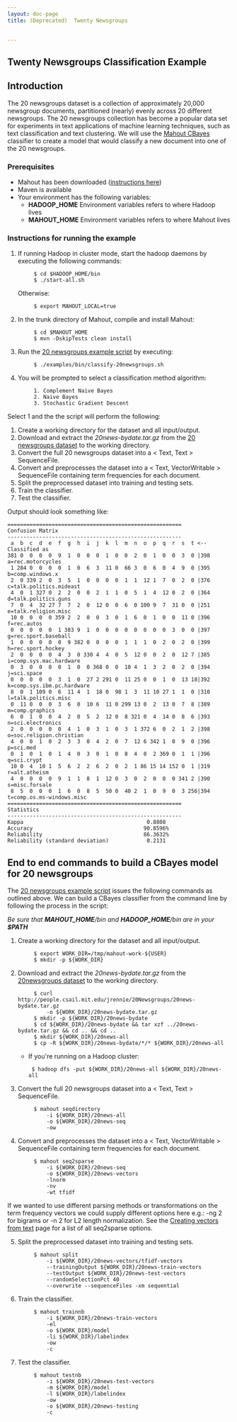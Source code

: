 ```yaml
---
layout: doc-page
title: (Deprecated)  Twenty Newsgroups

    
---
```



<a name="TwentyNewsgroups-TwentyNewsgroupsClassificationExample"></a>
## Twenty Newsgroups Classification Example

<a name="TwentyNewsgroups-Introduction"></a>
## Introduction

The 20 newsgroups dataset is a collection of approximately 20,000
newsgroup documents, partitioned (nearly) evenly across 20 different
newsgroups. The 20 newsgroups collection has become a popular data set for
experiments in text applications of machine learning techniques, such as
text classification and text clustering. We will use the [Mahout CBayes](http://mahout.apache.org/users/mapreduce/classification/bayesian.html)
classifier to create a model that would classify a new document into one of
the 20 newsgroups.

<a name="TwentyNewsgroups-Prerequisites"></a>
### Prerequisites

* Mahout has been downloaded ([instructions here](https://mahout.apache.org/general/downloads.html))
* Maven is available
* Your environment has the following variables:
     * **HADOOP_HOME** Environment variables refers to where Hadoop lives 
     * **MAHOUT_HOME** Environment variables refers to where Mahout lives

<a name="TwentyNewsgroups-Instructionsforrunningtheexample"></a>
### Instructions for running the example

1. If running Hadoop in cluster mode, start the hadoop daemons by executing the following commands:

            $ cd $HADOOP_HOME/bin
            $ ./start-all.sh
   
    Otherwise:

            $ export MAHOUT_LOCAL=true

2. In the trunk directory of Mahout, compile and install Mahout:

            $ cd $MAHOUT_HOME
            $ mvn -DskipTests clean install

3. Run the [20 newsgroups example script](https://github.com/apache/mahout/blob/master/examples/bin/classify-20newsgroups.sh) by executing:

            $ ./examples/bin/classify-20newsgroups.sh

4. You will be prompted to select a classification method algorithm: 
    
            1. Complement Naive Bayes
            2. Naive Bayes
            3. Stochastic Gradient Descent

Select 1 and the the script will perform the following:

1. Create a working directory for the dataset and all input/output.
2. Download and extract the *20news-bydate.tar.gz* from the [20 newsgroups dataset](http://people.csail.mit.edu/jrennie/20Newsgroups/20news-bydate.tar.gz) to the working directory.
3. Convert the full 20 newsgroups dataset into a < Text, Text > SequenceFile. 
4. Convert and preprocesses the dataset into a < Text, VectorWritable > SequenceFile containing term frequencies for each document.
5. Split the preprocessed dataset into training and testing sets. 
6. Train the classifier.
7. Test the classifier.


Output should look something like:


    =======================================================
    Confusion Matrix
    -------------------------------------------------------
     a  b  c  d  e  f  g  h  i  j  k  l  m  n  o  p  q  r  s  t <--Classified as
    381 0  0  0  0  9  1  0  0  0  1  0  0  2  0  1  0  0  3  0 |398 a=rec.motorcycles
     1 284 0  0  0  0  1  0  6  3  11 0  66 3  0  6  0  4  9  0 |395 b=comp.windows.x
     2  0 339 2  0  3  5  1  0  0  0  0  1  1  12 1  7  0  2  0 |376 c=talk.politics.mideast
     4  0  1 327 0  2  2  0  0  2  1  1  0  5  1  4  12 0  2  0 |364 d=talk.politics.guns
     7  0  4  32 27 7  7  2  0  12 0  0  6  0 100 9  7  31 0  0 |251 e=talk.religion.misc
     10 0  0  0  0 359 2  2  0  0  3  0  1  6  0  1  0  0  11 0 |396 f=rec.autos
     0  0  0  0  0  1 383 9  1  0  0  0  0  0  0  0  0  3  0  0 |397 g=rec.sport.baseball
     1  0  0  0  0  0  9 382 0  0  0  0  1  1  1  0  2  0  2  0 |399 h=rec.sport.hockey
     2  0  0  0  0  4  3  0 330 4  4  0  5  12 0  0  2  0  12 7 |385 i=comp.sys.mac.hardware
     0  3  0  0  0  0  1  0  0 368 0  0  10 4  1  3  2  0  2  0 |394 j=sci.space
     0  0  0  0  0  3  1  0  27 2 291 0  11 25 0  0  1  0  13 18|392 k=comp.sys.ibm.pc.hardware
     8  0  1 109 0  6  11 4  1  18 0  98 1  3  11 10 27 1  1  0 |310 l=talk.politics.misc
     0  11 0  0  0  3  6  0  10 6  11 0 299 13 0  2  13 0  7  8 |389 m=comp.graphics
     6  0  1  0  0  4  2  0  5  2  12 0  8 321 0  4  14 0  8  6 |393 n=sci.electronics
     2  0  0  0  0  0  4  1  0  3  1  0  3  1 372 6  0  2  1  2 |398 o=soc.religion.christian
     4  0  0  1  0  2  3  3  0  4  2  0  7  12 6 342 1  0  9  0 |396 p=sci.med
     0  1  0  1  0  1  4  0  3  0  1  0  8  4  0  2 369 0  1  1 |396 q=sci.crypt
     10 0  4  10 1  5  6  2  2  6  2  0  2  1 86 15 14 152 0  1 |319 r=alt.atheism
     4  0  0  0  0  9  1  1  8  1  12 0  3  0  2  0  0  0 341 2 |390 s=misc.forsale
     8  5  0  0  0  1  6  0  8  5  50 0  40 2  1  0  9  0  3 256|394 t=comp.os.ms-windows.misc
    =======================================================
    Statistics
    -------------------------------------------------------
    Kappa                                       0.8808
    Accuracy                                   90.8596%
    Reliability                                86.3632%
    Reliability (standard deviation)            0.2131





<a name="TwentyNewsgroups-ComplementaryNaiveBayes"></a>
## End to end commands to build a CBayes model for 20 newsgroups
The [20 newsgroups example script](https://github.com/apache/mahout/blob/master/examples/bin/classify-20newsgroups.sh) issues the following commands as outlined above. We can build a CBayes classifier from the command line by following the process in the script: 

*Be sure that **MAHOUT_HOME**/bin and **HADOOP_HOME**/bin are in your **$PATH***

1. Create a working directory for the dataset and all input/output.
           
            $ export WORK_DIR=/tmp/mahout-work-${USER}
            $ mkdir -p ${WORK_DIR}

2. Download and extract the *20news-bydate.tar.gz* from the [20newsgroups dataset](http://people.csail.mit.edu/jrennie/20Newsgroups/20news-bydate.tar.gz) to the working directory.

            $ curl http://people.csail.mit.edu/jrennie/20Newsgroups/20news-bydate.tar.gz 
                -o ${WORK_DIR}/20news-bydate.tar.gz
            $ mkdir -p ${WORK_DIR}/20news-bydate
            $ cd ${WORK_DIR}/20news-bydate && tar xzf ../20news-bydate.tar.gz && cd .. && cd ..
            $ mkdir ${WORK_DIR}/20news-all
            $ cp -R ${WORK_DIR}/20news-bydate/*/* ${WORK_DIR}/20news-all
     * If you're running on a Hadoop cluster:
 
            $ hadoop dfs -put ${WORK_DIR}/20news-all ${WORK_DIR}/20news-all

3. Convert the full 20 newsgroups dataset into a < Text, Text > SequenceFile. 
          
            $ mahout seqdirectory 
                -i ${WORK_DIR}/20news-all 
                -o ${WORK_DIR}/20news-seq 
                -ow
            
4. Convert and preprocesses the dataset into  a < Text, VectorWritable > SequenceFile containing term frequencies for each document. 
            
            $ mahout seq2sparse 
                -i ${WORK_DIR}/20news-seq 
                -o ${WORK_DIR}/20news-vectors
                -lnorm 
                -nv 
                -wt tfidf
If we wanted to use different parsing methods or transformations on the term frequency vectors we could supply different options here e.g.: -ng 2 for bigrams or -n 2 for L2 length normalization.  See the [Creating vectors from text](http://mahout.apache.org/users/basics/creating-vectors-from-text.html) page for a list of all seq2sparse options.   

5. Split the preprocessed dataset into training and testing sets.

            $ mahout split 
                -i ${WORK_DIR}/20news-vectors/tfidf-vectors 
                --trainingOutput ${WORK_DIR}/20news-train-vectors 
                --testOutput ${WORK_DIR}/20news-test-vectors  
                --randomSelectionPct 40 
                --overwrite --sequenceFiles -xm sequential
 
6. Train the classifier.

            $ mahout trainnb 
                -i ${WORK_DIR}/20news-train-vectors
                -el  
                -o ${WORK_DIR}/model 
                -li ${WORK_DIR}/labelindex 
                -ow 
                -c

7. Test the classifier.

            $ mahout testnb 
                -i ${WORK_DIR}/20news-test-vectors
                -m ${WORK_DIR}/model 
                -l ${WORK_DIR}/labelindex 
                -ow 
                -o ${WORK_DIR}/20news-testing 
                -c

 
       